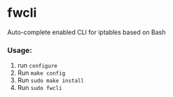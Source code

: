 # fwcli
Auto-complete enabled CLI for iptables based on Bash  
  
### Usage:  
1. run ```configure```
2. Run ```make config```
3. Run ```sudo make install```
4. Run ```sudo fwcli``` 
